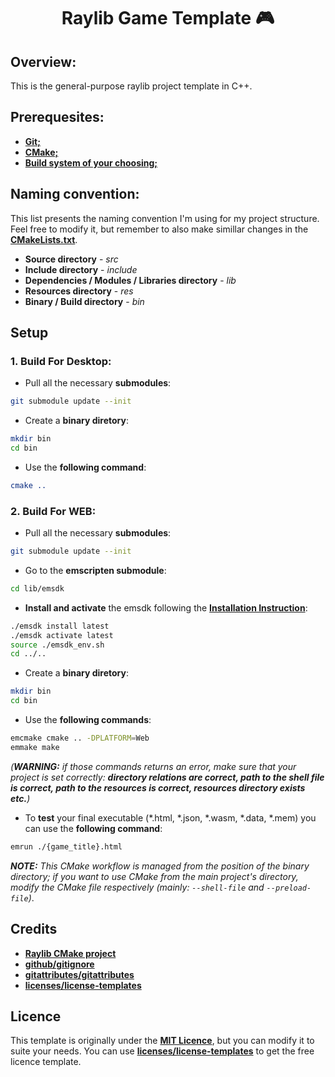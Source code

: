 <div align="Center">

# Raylib Game Template 🎮

</div>

## Overview:
This is the general-purpose raylib project template in C++.

## Prerequesites:
- **[Git;](https://git-scm.com/)**
- **[CMake;](https://cmake.org/)**
- **[Build system of your choosing;](https://cmake.org/cmake/help/latest/manual/cmake-generators.7.html#id7)**

## Naming convention:
This list presents the naming convention I'm using for my project structure. Feel free to modify it, but remember to also make simillar changes in the **[CMakeLists.txt](https://github.com/itsYakub/RaylibGameTemplate/blob/main/CMakeLists.txt)**.
- **Source directory** - *src*
- **Include directory** - *include*
- **Dependencies / Modules / Libraries directory** - *lib*
- **Resources directory** - *res*
- **Binary / Build directory** - *bin*

## Setup
### 1. Build For Desktop:
- Pull all the necessary **submodules**:
```bash
git submodule update --init
```
- Create a **binary diretory**:
```bash
mkdir bin
cd bin
```
- Use the **following command**:
```cmake
cmake ..
```
### 2. Build For WEB:
- Pull all the necessary **submodules**:
```bash
git submodule update --init
```
- Go to the **emscripten submodule**:
```bash
cd lib/emsdk
```
- **Install and activate** the emsdk following the **[Installation Instruction](https://emscripten.org/docs/getting_started/downloads.html#installation-instructions-using-the-emsdk-recommended)**:
```bash
./emsdk install latest
./emsdk activate latest
source ./emsdk_env.sh
cd ../..
```
- Create a **binary diretory**:
```bash
mkdir bin
cd bin
```
- Use the **following commands**:
```bash
emcmake cmake .. -DPLATFORM=Web
emmake make
```
*(***WARNING:*** if those commands returns an error, make sure that your project is set correctly: ***directory relations are correct, path to the shell file is correct, path to the resources is correct, resources directory exists etc.***)*
- To **test** your final executable (*.html, *.json, *.wasm, *.data, *.mem) you can use the **following command**:
```bash
emrun ./{game_title}.html
```
***NOTE:*** *This CMake workflow is managed from the position of the binary directory; if you want to use CMake from the main project's directory, modify the CMake file respectively (mainly: `--shell-file` and `--preload-file`)*.

## Credits
- **[Raylib CMake project](https://github.com/raysan5/raylib/tree/master/projects/CMake)**
- **[github/gitignore](https://github.com/github/gitignore)**
- **[gitattributes/gitattributes](https://github.com/gitattributes/gitattributes)**
- **[licenses/license-templates](https://github.com/licenses/license-templates)**

## Licence
This template is originally under the **[MIT Licence](https://github.com/itsYakub/RaylibGameTemplate/blob/main/LICENCE)**, but you can modify it to suite your needs. You can use **[licenses/license-templates](https://github.com/licenses/license-templates)** to get the free licence template.
